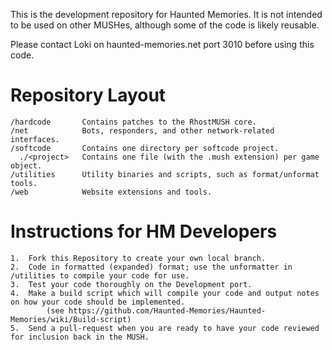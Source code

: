 This is the development repository for Haunted Memories.  It is not intended to be used on other MUSHes, although some of the code is likely reusable.

Please contact Loki on haunted-memories.net port 3010 before using this code.

# Repository Layout
	/hardcode		Contains patches to the RhostMUSH core.
	/net			Bots, responders, and other network-related interfaces.
	/softcode		Contains one directory per softcode project.
	  ./<project>	Contains one file (with the .mush extension) per game object.
	/utilities		Utility binaries and scripts, such as format/unformat tools.
	/web			Website extensions and tools.

# Instructions for HM Developers
	1.	Fork this Repository to create your own local branch.
	2.	Code in formatted (expanded) format; use the unformatter in /utilities to compile your code for use.
	3.	Test your code thoroughly on the Development port.
	4.	Make a build script which will compile your code and output notes on how your code should be implemented.
			(see https://github.com/Haunted-Memories/Haunted-Memories/wiki/Build-script)
	5.	Send a pull-request when you are ready to have your code reviewed for inclusion back in the MUSH.
